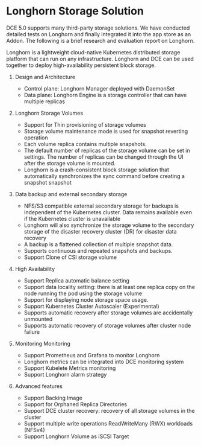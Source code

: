 # Longhorn Storage Solution

DCE 5.0 supports many third-party storage solutions. We have conducted detailed tests on Longhorn and finally integrated it into the app store as an Addon.
The following is a brief research and evaluation report on Longhorn.

Longhorn is a lightweight cloud-native Kubernetes distributed storage platform that can run on any infrastructure.
Longhorn and DCE can be used together to deploy high-availability persistent block storage.

1. Design and Architecture

     - Control plane: Longhorn Manager deployed with DaemonSet
     - Data plane: Longhorn Engine is a storage controller that can have multiple replicas

     

1. Longhorn Storage Volumes

     - Support for Thin provisioning of storage volumes
     - Storage volume maintenance mode is used for snapshot reverting operation
     - Each volume replica contains multiple snapshots.
     - The default number of replicas of the storage volume can be set in settings. The number of replicas can be changed through the UI after the storage volume is mounted.
     - Longhorn is a crash-consistent block storage solution that automatically synchronizes the sync command before creating a snapshot snapshot

     

1. Data backup and external secondary storage

     - NFS/S3 compatible external secondary storage for backups is independent of the Kubernetes cluster. Data remains available even if the Kubernetes cluster is unavailable
     - Longhorn will also synchronize the storage volume to the secondary storage of the disaster recovery cluster (DR) for disaster data recovery
     - A backup is a flattened collection of multiple snapshot data.
     - Supports continuous and repeated snapshots and backups.
     - Support Clone of CSI storage volume

     

1. High Availability

     - Support Replica automatic balance setting
     - Support data locality setting: there is at least one replica copy on the node running the pod using the storage volume
     - Support for displaying node storage space usage.
     - Support Kubernetes Cluster Autoscaler (Experimental)
     - Supports automatic recovery after storage volumes are accidentally unmounted
     - Supports automatic recovery of storage volumes after cluster node failure

1. Monitoring Monitoring

     - Support Prometheus and Grafana to monitor Longhorn
     - Longhorn metrics can be integrated into DCE monitoring system
     - Support Kubelete Metrics monitoring
     - Support Longhorn alarm strategy

1. Advanced features

     - Support Backing Image
     - Support for Orphaned Replica Directories
     - Support DCE cluster recovery: recovery of all storage volumes in the cluster
     - Support multiple write operations ReadWriteMany (RWX) workloads (NFSv4)
     - Support Longhorn Volume as iSCSI Target